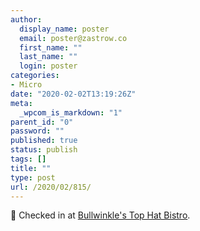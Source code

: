 ```yaml
---
author:
  display_name: poster
  email: poster@zastrow.co
  first_name: ""
  last_name: ""
  login: poster
categories:
- Micro
date: "2020-02-02T13:19:26Z"
meta:
  _wpcom_is_markdown: "1"
parent_id: "0"
password: ""
published: true
status: publish
tags: []
title: ""
type: post
url: /2020/02/815/
---
```

<p><span>📍</span> Checked in at <a href="http://foursquare.com/v/4b786043f964a5208dc92ee3">Bullwinkle's Top Hat Bistro</a>.</p>
